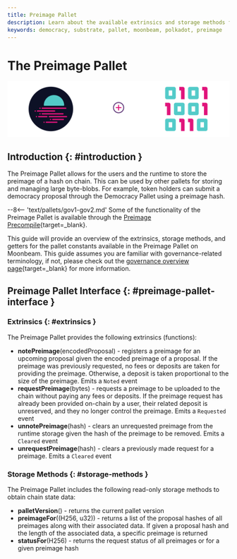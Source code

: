 ```yaml
---
title: Preimage Pallet
description: Learn about the available extrinsics and storage methods for the Preimage Pallet on Moonbeam, which are used to store and manage on-chain preimages.
keywords: democracy, substrate, pallet, moonbeam, polkadot, preimage
---
```


# The Preimage Pallet

![Preimage Moonbeam Banner](/images/builders/pallets-precompiles/pallets/preimage-banner.png)

## Introduction {: #introduction }

The Preimage Pallet allows for the users and the runtime to store the preimage of a hash on chain. This can be used by other pallets for storing and managing large byte-blobs. For example, token holders can submit a democracy proposal through the Democracy Pallet using a preimage hash. 

--8<-- 'text/pallets/gov1-gov2.md'
Some of the functionality of the Preimage Pallet is available through the [Preimage Precompile](/builders/pallets-precompiles/precompiles/preimage/){target=_blank}. 

This guide will provide an overview of the extrinsics, storage methods, and getters for the pallet constants available in the Preimage Pallet on Moonbeam. This guide assumes you are familiar with governance-related terminology, if not, please check out the [governance overview page](/learn/features/governance/#opengov){target=_blank} for more information.

## Preimage Pallet Interface {: #preimage-pallet-interface }

### Extrinsics {: #extrinsics }

The Preimage Pallet provides the following extrinsics (functions):

- **notePreimage**(encodedProposal) - registers a preimage for an upcoming proposal given the encoded preimage of a proposal. If the preimage was previously requested, no fees or deposits are taken for providing the preimage. Otherwise, a deposit is taken proportional to the size of the preimage. Emits a `Noted` event
- **requestPreimage**(bytes) - requests a preimage to be uploaded to the chain without paying any fees or deposits. If the preimage request has already been provided on-chain by a user, their related deposit is unreserved, and they no longer control the preimage. Emits a `Requested` event
- **unnotePreimage**(hash) - clears an unrequested preimage from the runtime storage given the hash of the preimage to be removed. Emits a `Cleared` event
- **unrequestPreimage**(hash) - clears a previously made request for a preimage. Emits a `Cleared` event

### Storage Methods {: #storage-methods }

The Preimage Pallet includes the following read-only storage methods to obtain chain state data:

- **palletVersion**() - returns the current pallet version
- **preimageFor**((H256, u32)) - returns a list of the proposal hashes of all preimages along with their associated data. If given a proposal hash and the length of the associated data, a specific preimage is returned
- **statusFor**(H256) - returns the request status of all preimages or for a given preimage hash 
